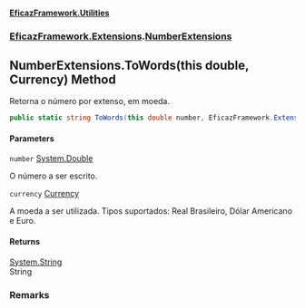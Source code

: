 #### [EficazFramework.Utilities](EficazFrameworkUtilities.md 'EficazFramework Utilities')
### [EficazFramework.Extensions](EficazFrameworkUtilities.md#EficazFramework.Extensions 'EficazFramework.Extensions').[NumberExtensions](EficazFramework.Extensions/NumberExtensions.md 'EficazFramework.Extensions.NumberExtensions')

## NumberExtensions.ToWords(this double, Currency) Method

Retorna o número por extenso, em moeda.

```csharp
public static string ToWords(this double number, EficazFramework.Extensions.NumberExtensions.Currency currency);
```
#### Parameters

<a name='EficazFramework.Extensions.NumberExtensions.ToWords(thisdouble,EficazFramework.Extensions.NumberExtensions.Currency).number'></a>

`number` [System.Double](https://docs.microsoft.com/en-us/dotnet/api/System.Double 'System.Double')

O número a ser escrito.

<a name='EficazFramework.Extensions.NumberExtensions.ToWords(thisdouble,EficazFramework.Extensions.NumberExtensions.Currency).currency'></a>

`currency` [Currency](EficazFramework.Extensions/NumberExtensions/Currency.md 'EficazFramework.Extensions.NumberExtensions.Currency')

A moeda a ser utilizada. Tipos suportados: Real Brasileiro, Dólar Americano e Euro.

#### Returns
[System.String](https://docs.microsoft.com/en-us/dotnet/api/System.String 'System.String')  
String

### Remarks